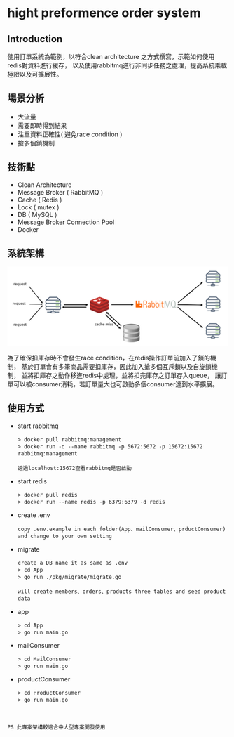 # **hight preformence order system**
## **Introduction**
使用訂單系統為範例，以符合clean architecture 之方式撰寫，示範如何使用redis對資料進行緩存，
以及使用rabbitmq進行非同步任務之處理，提高系統乘載極限以及可擴展性。

## 場景分析
* 大流量
* 需要即時得到結果
* 注重資料正確性( 避免race condition )
* 搶多個鎖機制

## **技術點**
* Clean Architecture
* Message Broker ( RabbitMQ )
* Cache ( Redis )
* Lock ( mutex )
* DB ( MySQL )
* Message Broker Connection Pool
* Docker

## 系統架構
![image](https://github.com/francischi/high-concurrent-order-system/blob/main/images/system_design.jpg)

為了確保扣庫存時不會發生race condition，在redis操作訂單前加入了鎖的機制，
基於訂單會有多筆商品需要扣庫存，因此加入搶多個互斥鎖以及自旋鎖機制，
並將扣庫存之動作移進redis中處理，並將扣完庫存之訂單存入queue，
讓訂單可以被consumer消耗，若訂單量大也可啟動多個consumer達到水平擴展。

## 使用方式
* start rabbitmq
    ```
    > docker pull rabbitmq:management
    > docker run -d --name rabbitmq -p 5672:5672 -p 15672:15672 rabbitmq:management

    透過localhost:15672查看rabbitmq是否啟動
    ```

* start redis
    ```
    > docker pull redis
    > docker run --name redis -p 6379:6379 -d redis
    ```
* create .env
    ```
    copy .env.example in each folder(App、mailConsumer、prductConsumer)
    and change to your own setting
    ```
* migrate 
    ```
    create a DB name it as same as .env
    > cd App
    > go run ./pkg/migrate/migrate.go

    will create members、orders、products three tables and seed product data
    ```
* app
    ```
    > cd App
    > go run main.go
    ```

* mailConsumer
    ```
    > cd MailConsumer
    > go run main.go
    ```

* productConsumer
    ```
    > cd ProductConsumer
    > go run main.go
    ```

<br>

```
PS 此專案架構較適合中大型專案開發使用
```